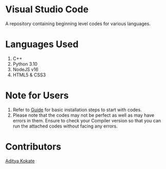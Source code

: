# Visual Studio Code
A repository containing beginning level codes for various languages.

# Languages Used
1. C++
2. Python 3.10
3. NodeJS v16
4. HTML5 & CSS3

# Note for Users
1. Refer to [Guide](https://github.com/adiiityaaa/Visual-Studio-Code/blob/master/GUIDE.md) for basic installation steps to start with codes.
2. Please note that the codes may not be perfect as well as may have errors in them. Ensure to check your Compiler version so that you can run the attached codes without facing any errors. 

# Contributors
[Aditya Kokate](https://github.com/adiiityaaa)